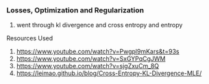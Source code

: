 ### Losses, Optimization and Regularization


1. went through kl divergence and cross entropy and entropy

Resources Used 
1. https://www.youtube.com/watch?v=Pwgpl9mKars&t=93s
2. https://www.youtube.com/watch?v=SxGYPqCgJWM
3. https://www.youtube.com/watch?v=sjgZxuCm_8Q
4. https://leimao.github.io/blog/Cross-Entropy-KL-Divergence-MLE/
